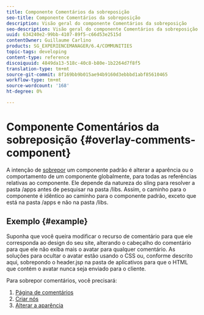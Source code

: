 ```yaml
---
title: Componente Comentários da sobreposição
seo-title: Componente Comentários da sobreposição
description: Visão geral do componente Comentários da sobreposição
seo-description: Visão geral do componente Comentários da sobreposição
uuid: 634240e2-99bb-4107-89f5-c66d53e2515d
contentOwner: Guillaume Carlino
products: SG_EXPERIENCEMANAGER/6.4/COMMUNITIES
topic-tags: developing
content-type: reference
discoiquuid: 4849da13-518c-40c8-b80e-1b2264d7f8f5
translation-type: tm+mt
source-git-commit: 8f169bb9b015ae94b9160d3ebbbd1abf85610465
workflow-type: tm+mt
source-wordcount: '168'
ht-degree: 0%

---
```



# Componente Comentários da sobreposição {#overlay-comments-component}

A intenção de [sobrepor](client-customize.md#overlays) um componente padrão é alterar a aparência ou o comportamento de um componente globalmente, para todas as referências relativas ao componente. Ele depende da natureza do sling para resolver a pasta /apps antes de pesquisar na pasta /libs. Assim, o caminho para o componente é idêntico ao caminho para o componente padrão, exceto que está na pasta /apps e não na pasta /libs.

## Exemplo {#example}

Suponha que você queira modificar o recurso de comentário para que ele corresponda ao design do seu site, alterando o cabeçalho do comentário para que ele não exiba mais o avatar para qualquer comentário. As soluções para ocultar o avatar estão usando o CSS ou, conforme descrito aqui, sobrepondo o header.jsp na pasta de aplicativos para que o HTML que contém o avatar nunca seja enviado para o cliente.

Para sobrepor comentários, você precisará:

1. [Página de comentários](overlay-create-comments-page.md)
1. [Criar nós](overlay-create-nodes.md)
1. [Alterar a aparência](overlay-alter-appearance.md)

